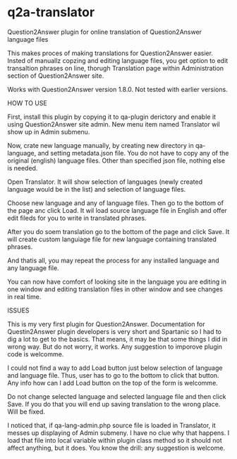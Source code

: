 # q2a-translator
Question2Answer plugin for online translation of Question2Answer language files

This makes proces of making translations for Question2Answer easier. Insted of manuallz copzing and editing language files, you get option to edit transaltion phrases on line, thorugh Translation page within Administration section of Question2Answer site.

Works with Question2Answer version 1.8.0. Not tested with earlier versions.

HOW TO USE

First, install this plugin by copying it to qa-plugin derictory and enable it using Question2Answer site admin. New menu item named Translator wil show up in Admin submenu.

Now, crate new language manually, by creating new directory in qa-language, and setting metadata.json file. You do not have to copy any of the original (english) language files. Other than specified json file, nothing else is needed.

Open Translator. It will show selection of languages (newly created language would be in the list) and selection of language files.

Choose new language and any of language files. Then go to the bottom of the page anc click Load. It wil load source language file in English and offer edit fileds for you to write in translated phrases.

After you do soem translation go to the bottom of the page and click Save. It will create custom languiage file for new language containing translated phrases.

And thatis all, you may repeat the process for any installed language and any language file.

You can now have comfort of looking site in the language you are editing in one window and editing translation files in other window and see changes in real time.

ISSUES

This is my very first plugin for Question2Answer. Documentation for Questin2Answer plugin developers is very short and Spartanic so I had to dig a lot to get to the basics. That means, it may be that some things I did in wrong way. But do not worry, it works. Any suggestion to imporove plugin code is welcomme.

I could not find a way to add Load button just below selection of language and language file. Thus, user has to go to the bottom to click that button. Any info how can I add Load button on the top of the form is welcomme.

Do not change selected language and selected language file and then click Save. If you do that you will end up saving translation to the wrong place. Will be fixed.

I noticed that, if qa-lang-admin.php source file is loaded in Translator, it messes up displaying of Admin submeny. I have no clue why that happens. I load that file into local variable within plugin class method so it should not affect anything, but it does. You know the drill: any suggestion is welcome.

